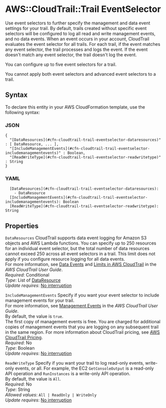 # AWS::CloudTrail::Trail EventSelector<a name="aws-properties-cloudtrail-trail-eventselector"></a>

Use event selectors to further specify the management and data event settings for your trail\. By default, trails created without specific event selectors will be configured to log all read and write management events, and no data events\. When an event occurs in your account, CloudTrail evaluates the event selector for all trails\. For each trail, if the event matches any event selector, the trail processes and logs the event\. If the event doesn't match any event selector, the trail doesn't log the event\.

You can configure up to five event selectors for a trail\.

You cannot apply both event selectors and advanced event selectors to a trail\.

## Syntax<a name="aws-properties-cloudtrail-trail-eventselector-syntax"></a>

To declare this entity in your AWS CloudFormation template, use the following syntax:

### JSON<a name="aws-properties-cloudtrail-trail-eventselector-syntax.json"></a>

```
{
  "[DataResources](#cfn-cloudtrail-trail-eventselector-dataresources)" : [ DataResource, ... ],
  "[IncludeManagementEvents](#cfn-cloudtrail-trail-eventselector-includemanagementevents)" : Boolean,
  "[ReadWriteType](#cfn-cloudtrail-trail-eventselector-readwritetype)" : String
}
```

### YAML<a name="aws-properties-cloudtrail-trail-eventselector-syntax.yaml"></a>

```
  [DataResources](#cfn-cloudtrail-trail-eventselector-dataresources): 
    - DataResource
  [IncludeManagementEvents](#cfn-cloudtrail-trail-eventselector-includemanagementevents): Boolean
  [ReadWriteType](#cfn-cloudtrail-trail-eventselector-readwritetype): String
```

## Properties<a name="aws-properties-cloudtrail-trail-eventselector-properties"></a>

`DataResources`  <a name="cfn-cloudtrail-trail-eventselector-dataresources"></a>
CloudTrail supports data event logging for Amazon S3 objects and AWS Lambda functions\. You can specify up to 250 resources for an individual event selector, but the total number of data resources cannot exceed 250 across all event selectors in a trail\. This limit does not apply if you configure resource logging for all data events\.   
For more information, see [Data Events](https://docs.aws.amazon.com/awscloudtrail/latest/userguide/logging-management-and-data-events-with-cloudtrail.html#logging-data-events) and [Limits in AWS CloudTrail](https://docs.aws.amazon.com/awscloudtrail/latest/userguide/WhatIsCloudTrail-Limits.html) in the *AWS CloudTrail User Guide*\.  
*Required*: Conditional  
*Type*: List of [DataResource](aws-properties-cloudtrail-trail-dataresource.md)  
*Update requires*: [No interruption](https://docs.aws.amazon.com/AWSCloudFormation/latest/UserGuide/using-cfn-updating-stacks-update-behaviors.html#update-no-interrupt)

`IncludeManagementEvents`  <a name="cfn-cloudtrail-trail-eventselector-includemanagementevents"></a>
Specify if you want your event selector to include management events for your trail\.  
 For more information, see [Management Events](https://docs.aws.amazon.com/awscloudtrail/latest/userguide/logging-management-and-data-events-with-cloudtrail.html#logging-management-events) in the *AWS CloudTrail User Guide*\.  
By default, the value is `true`\.  
The first copy of management events is free\. You are charged for additional copies of management events that you are logging on any subsequent trail in the same region\. For more information about CloudTrail pricing, see [AWS CloudTrail Pricing](http://aws.amazon.com/cloudtrail/pricing/)\.  
*Required*: No  
*Type*: Boolean  
*Update requires*: [No interruption](https://docs.aws.amazon.com/AWSCloudFormation/latest/UserGuide/using-cfn-updating-stacks-update-behaviors.html#update-no-interrupt)

`ReadWriteType`  <a name="cfn-cloudtrail-trail-eventselector-readwritetype"></a>
Specify if you want your trail to log read\-only events, write\-only events, or all\. For example, the EC2 `GetConsoleOutput` is a read\-only API operation and `RunInstances` is a write\-only API operation\.  
 By default, the value is `All`\.  
*Required*: No  
*Type*: String  
*Allowed values*: `All | ReadOnly | WriteOnly`  
*Update requires*: [No interruption](https://docs.aws.amazon.com/AWSCloudFormation/latest/UserGuide/using-cfn-updating-stacks-update-behaviors.html#update-no-interrupt)